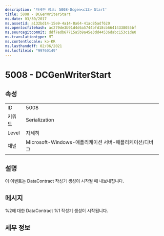 ```yaml
---
description: '자세한 정보: 5008-Dcgen<c13> Start'
title: 5008 - DCGenWriterStart
ms.date: 03/30/2017
ms.assetid: a132bd14-15e9-4a14-8a64-41ac85adf620
ms.openlocfilehash: ac279de3b91d4d6a5744bfd18cb66414338055bf
ms.sourcegitcommit: ddf7edb67715a5b9a45e3dd44536dabc153c1de0
ms.translationtype: MT
ms.contentlocale: ko-KR
ms.lasthandoff: 02/06/2021
ms.locfileid: "99760149"
---
```

# <a name="5008---dcgenwriterstart"></a>5008 - DCGenWriterStart

## <a name="properties"></a>속성  
  
|||  
|-|-|  
|ID|5008|  
|키워드|Serialization|  
|Level|자세히|  
|채널|Microsoft-Windows-애플리케이션 서버-애플리케이션/디버그|  
  
## <a name="description"></a>설명  

 이 이벤트는 DataContract 작성기 생성이 시작될 때 내보내집니다.  
  
## <a name="message"></a>메시지  

 %2에 대한 DataContract %1 작성기 생성이 시작됩니다.  
  
## <a name="details"></a>세부 정보
